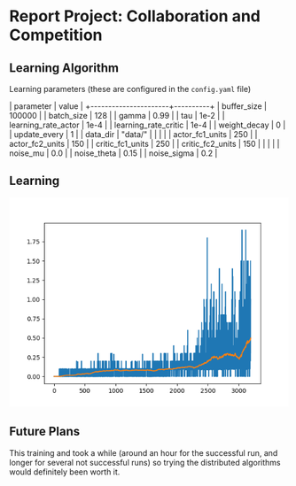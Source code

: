 # Report Project: Collaboration and Competition

## Learning Algorithm

Learning parameters (these are configured in the `config.yaml` file)

| parameter            |  value   |
+----------------------+----------+
| buffer_size          |  100000  |
| batch_size           |  128     |
| gamma                |  0.99    |
| tau                  |  1e-2    |
| learning_rate_actor  |  1e-4    |
| learning_rate_critic |  1e-4    |
| weight_decay         |  0       |
| update_every         |  1       |
| data_dir             |  "data/" |
|                      |          |
| actor_fc1_units      |  250     |
| actor_fc2_units      |  150     |
| critic_fc1_units     |  250     |
| critic_fc2_units     |  150     |
|                      |          |
| noise_mu             |  0.0     |
| noise_theta          |  0.15    |
| noise_sigma          |  0.2     |

## Learning

![training scores](images/train-scores.png)

## Future Plans

This training and took a while (around an hour for the successful run, and longer for several
not successful runs) so trying the distributed algorithms would definitely been worth it.
